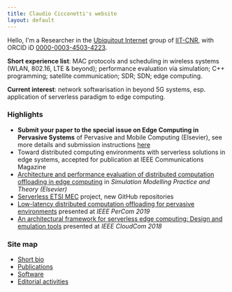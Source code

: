 ```yaml
---
title: Claudio Cicconetti's website
layout: default
---
```


Hello, I'm a Researcher in the [Ubiquitout Internet](http://cnd.iit.cnr.it/) group of [IIT-CNR](http://www.iit.cnr.it/), with ORCID iD [0000-0003-4503-4223](https://orcid.org/0000-0003-4503-4223).

**Short experience list**: MAC protocols and scheduling in wireless systems (WLAN, 802.16, LTE & beyond); performance evaluation via simulation; C++ programming; satellite communication; SDR; SDN; edge computing.

**Current interest**: network softwarisation in beyond 5G systems, esp. application of serverless paradigm to edge computing.

### Highlights

- **Submit your paper to the special issue on Edge Computing in Pervasive Systems** of Pervasive and Mobile Computing (Elsevier), see more details and submission instructions [here](https://www.journals.elsevier.com/pervasive-and-mobile-computing/call-for-papers/special-issue-on-edge-computing-in-pervasive-systems)
- Toward distributed computing environments with serverless solutions in edge systems, accepted for publication at IEEE Communications Magazine
- [Architecture and performance evaluation of distributed computation offloading in edge computing](simpat.md) in _Simulation Modelling Practice and Theory (Elsevier)_
- [Serverless ETSI MEC](etsimec.md) project, new GitHub repositories
- [Low-latency distributed computation offloading for pervasive environments](percom2019.md) presented at _IEEE PerCom 2019_
- [An architectural framework for serverless edge computing: Design and emulation tools](cloudcom2018.md) presented at _IEEE CloudCom 2018_

### Site map

- [Short bio](bio.md)
- [Publications](publications.md)
- [Software](software.md)
- [Editorial activities](editorial.md)
